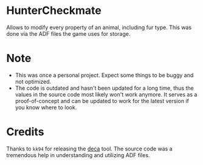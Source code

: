 # HunterCheckmate

Allows to modify every property of an animal, including fur type. This was done via the ADF files the game uses for storage.

# Note

- This was once a personal project. Expect some things to be buggy and not optimized.
- The code is outdated and hasn't been updated for a long time, thus the values in the source code most likely won't work anymore. It serves as a proof-of-concept and can be updated to work for the latest version if you know where to look.

# Credits

Thanks to `kk94` for releasing the [deca](https://github.com/kk49/deca) tool. The source code was a tremendous help in understanding and utilizing ADF files. 
